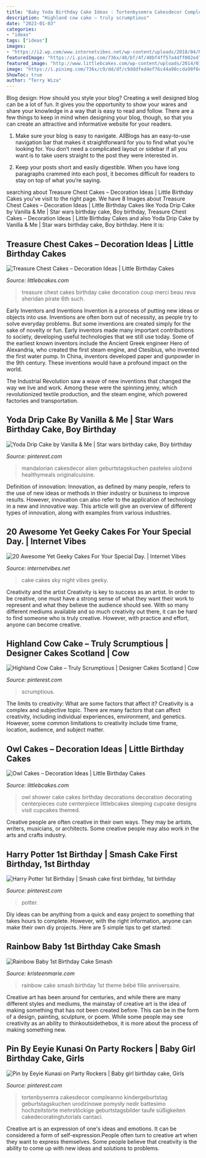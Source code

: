 ```yaml
---
title: "Baby Yoda Birthday Cake Ideas : Tortenbysemra Cakesdecor Compleanno Kindergeburtstag Geburtstagskuchen Urodzinowe Pomysły Nedir Battesimo Hochzeitstorte Mehrstöckige Geburtstagsbilder Taufe Süßigkeiten Cakedecoratingtutorials Cantaci"
description: "Highland cow cake – truly scrumptious"
date: "2023-01-03"
categories:
- "ideas"
tags: ["ideas"]
images:
- "https://i2.wp.com/www.internetvibes.net/wp-content/uploads/2018/04/Night-Sky-Cake-ides.jpg?resize=696%2C1045&amp;ssl=1"
featuredImage: "https://i.pinimg.com/736x/48/bf/4f/48bf4ff57a4dff002ed77e9b97510419.jpg"
featured_image: "http://www.littlebcakes.com/wp-content/uploads/2014/01/Images-of-Treasure-Chest-Cakes.jpg"
image: "https://i.pinimg.com/736x/c9/dd/df/c9dddfed4ef76c44a90ccda90f6e3b93.jpg"
ShowToc: true
author: "Terry Wiza"
---
```



Blog design: How should you style your blog?
Creating a well designed blog can be a lot of fun. It gives you the opportunity to show your wares and share your knowledge in a way that is easy to read and follow. There are a few things to keep in mind when designing your blog, though, so that you can create an attractive and informative website for your readers.
1. Make sure your blog is easy to navigate. AllBlogs has an easy-to-use navigation bar that makes it straightforward for you to find what you’re looking for. You don’t need a complicated layout or sidebar if all you want is to take users straight to the post they were interested in.

2. Keep your posts short and easily digestible. When you have long paragraphs crammed into each post, it becomes difficult for readers to stay on top of what you’re saying.

	

		
searching about Treasure Chest Cakes – Decoration Ideas | Little Birthday Cakes you've visit to the right page. We have 8 Images about Treasure Chest Cakes – Decoration Ideas | Little Birthday Cakes like Yoda Drip Cake by Vanilla &amp; Me | Star wars birthday cake, Boy birthday, Treasure Chest Cakes – Decoration Ideas | Little Birthday Cakes and also Yoda Drip Cake by Vanilla &amp; Me | Star wars birthday cake, Boy birthday. Here it is:
		
    
## Treasure Chest Cakes – Decoration Ideas | Little Birthday Cakes

<img loading=lazy src="http://www.littlebcakes.com/wp-content/uploads/2014/01/Images-of-Treasure-Chest-Cakes.jpg" onerror="this.onerror=null;this.src='https://tse4.mm.bing.net/th?id=OIP.d5nKFMPc8oTNNbaASUYHwAHaLG&amp;pid=15.1';" alt="Treasure Chest Cakes – Decoration Ideas | Little Birthday Cakes">

_Source: littlebcakes.com_

>treasure chest cakes birthday cake decoration coup merci beau reva sheridan pirate 6th such. 

	

Early Inventors and Inventions
Invention is a process of putting new ideas or objects into use. Inventions are often born out of necessity, as people try to solve everyday problems. But some inventions are created simply for the sake of novelty or fun. Early inventors made many important contributions to society, developing useful technologies that we still use today.
Some of the earliest known inventors include the Ancient Greek engineer Hero of Alexandria, who created the first steam engine, and Ctesibius, who invented the first water pump. In China, inventors developed paper and gunpowder in the 9th century. These inventions would have a profound impact on the world.

The Industrial Revolution saw a wave of new inventions that changed the way we live and work. Among these were the spinning jenny, which revolutionized textile production, and the steam engine, which powered factories and transportation.

    
## Yoda Drip Cake By Vanilla &amp; Me | Star Wars Birthday Cake, Boy Birthday

<img loading=lazy src="https://i.pinimg.com/736x/48/bf/4f/48bf4ff57a4dff002ed77e9b97510419.jpg" onerror="this.onerror=null;this.src='https://tse4.mm.bing.net/th?id=OIP.KYcjQyzJKraCGLElq9_g6gAAAA&amp;pid=15.1';" alt="Yoda Drip Cake by Vanilla &amp; Me | Star wars birthday cake, Boy birthday">

_Source: pinterest.com_

>mandalorian cakesdecor alien geburtstagskuchen pasteles uložené healthymeals originalcuisine. 

	

Definition of innovation:
Innovation, as defined by many people, refers to the use of new ideas or methods in thier industry or business to improve results. However, innovation can also refer to the application of technology in a new and innovative way. This article will give an overview of different types of innovation, along with examples from various industries.

    
## 20 Awesome Yet Geeky Cakes For Your Special Day. | Internet Vibes

<img loading=lazy src="https://i2.wp.com/www.internetvibes.net/wp-content/uploads/2018/04/Night-Sky-Cake-ides.jpg?resize=696%2C1045&amp;ssl=1" onerror="this.onerror=null;this.src='https://tse2.mm.bing.net/th?id=OIP.TKbdF656BzTGa8YXju2ZDwHaLH&amp;pid=15.1';" alt="20 Awesome Yet Geeky Cakes For Your Special Day. | Internet Vibes">

_Source: internetvibes.net_

>cake cakes sky night vibes geeky. 

	

Creativity and the artist
Creativity is key to success as an artist. In order to be creative, one must have a strong sense of what they want their work to represent and what they believe the audience should see. With so many different mediums available and so much creativity out there, it can be hard to find someone who is truly creative. However, with practice and effort, anyone can become creative.

    
## Highland Cow Cake – Truly Scrumptious | Designer Cakes Scotland | Cow

<img loading=lazy src="https://i.pinimg.com/736x/45/fe/08/45fe08d08b6a1f06e4ed034892492ff8.jpg" onerror="this.onerror=null;this.src='https://tse4.mm.bing.net/th?id=OIP.W8LsbimKQph5-DYvZjGZGwHaKq&amp;pid=15.1';" alt="Highland Cow Cake – Truly Scrumptious | Designer Cakes Scotland | Cow">

_Source: pinterest.com_

>scrumptious. 

	

The limits to creativity: What are some factors that affect it?
Creativity is a complex and subjective topic. There are many factors that can affect creativity, including individual experiences, environment, and genetics. However, some common limitations to creativity include time frame, location, audience, and subject matter.

    
## Owl Cakes – Decoration Ideas | Little Birthday Cakes

<img loading=lazy src="http://www.littlebcakes.com/wp-content/uploads/2013/08/Owl-Cake-Decorations.jpg" onerror="this.onerror=null;this.src='https://tse3.mm.bing.net/th?id=OIP.cYw51Y_II8g9-GimOfHqvwHaLs&amp;pid=15.1';" alt="Owl Cakes – Decoration Ideas | Little Birthday Cakes">

_Source: littlebcakes.com_

>owl shower cake cakes birthday decorations decoration decorating centerpieces cute centerpiece littlebcakes sleeping cupcake designs visit cupcakes themed. 

	

Creative people are often creative in their own ways. They may be artists, writers, musicians, or architects. Some creative people may also work in the arts and crafts industry.

    
## Harry Potter 1st Birthday | Smash Cake First Birthday, 1st Birthday

<img loading=lazy src="https://i.pinimg.com/736x/b3/9e/f9/b39ef9c57dcf969634020adf3d7d7f1a.jpg" onerror="this.onerror=null;this.src='https://tse2.mm.bing.net/th?id=OIP.HSrHuPbmoxg6A_Hvr5owHAHaLH&amp;pid=15.1';" alt="Harry Potter 1st Birthday | Smash cake first birthday, 1st birthday">

_Source: pinterest.com_

>potter. 

	

Diy ideas can be anything from a quick and easy project to something that takes hours to complete. However, with the right information, anyone can make their own diy projects. Here are 5 simple tips to get started:

    
## Rainbow Baby 1st Birthday Cake Smash

<img loading=lazy src="http://kristeenmarie.com/photography/blog/wp-content/uploads/2017/01/2017-01-26_0003.jpg" onerror="this.onerror=null;this.src='https://tse2.mm.bing.net/th?id=OIP.Iy0ASEkX_30ScDe6j0xCWQHaSO&amp;pid=15.1';" alt="Rainbow Baby 1st Birthday Cake Smash">

_Source: kristeenmarie.com_

>rainbow cake smash birthday 1st theme bébé fille anniversaire. 

	

Creative art has been around for centuries, and while there are many different styles and mediums, the mainstay of creative art is the idea of making something that has not been created before. This can be in the form of a design, painting, sculpture, or poem. While some people may see creativity as an ability to thinkoutsidethebox, it is more about the process of making something new.

    
## Pin By Eeyie Kunasi On Party Rockers | Baby Girl Birthday Cake, Girls

<img loading=lazy src="https://i.pinimg.com/736x/c9/dd/df/c9dddfed4ef76c44a90ccda90f6e3b93.jpg" onerror="this.onerror=null;this.src='https://tse2.mm.bing.net/th?id=OIP.c_JY4izXZ3tj9SmSPNOXAwHaJ3&amp;pid=15.1';" alt="Pin by Eeyie Kunasi on Party Rockers | Baby girl birthday cake, Girls">

_Source: pinterest.com_

>tortenbysemra cakesdecor compleanno kindergeburtstag geburtstagskuchen urodzinowe pomysły nedir battesimo hochzeitstorte mehrstöckige geburtstagsbilder taufe süßigkeiten cakedecoratingtutorials cantaci. 

	

Creative art is an expression of one's ideas and emotions. It can be considered a form of self-expression.People often turn to creative art when they want to express themselves. Some people believe that creativity is the ability to come up with new ideas and solutions to problems.

